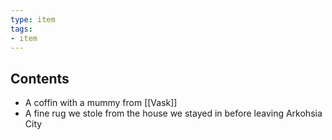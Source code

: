 ```yaml
---
type: item
tags:
- item
---
```

## Contents
- A coffin with a mummy from [[Vask]]
- A fine rug we stole from the house we stayed in before leaving Arkohsia City